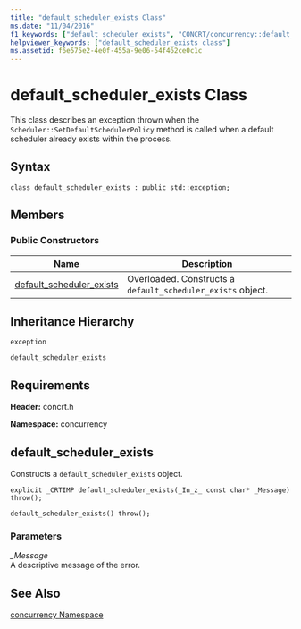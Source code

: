 ```yaml
---
title: "default_scheduler_exists Class"
ms.date: "11/04/2016"
f1_keywords: ["default_scheduler_exists", "CONCRT/concurrency::default_scheduler_exists", "CONCRT/concurrency::default_scheduler_exists::default_scheduler_exists"]
helpviewer_keywords: ["default_scheduler_exists class"]
ms.assetid: f6e575e2-4e0f-455a-9e06-54f462ce0c1c
---
```

# default_scheduler_exists Class

This class describes an exception thrown when the `Scheduler::SetDefaultSchedulerPolicy` method is called when a default scheduler already exists within the process.

## Syntax

```
class default_scheduler_exists : public std::exception;
```

## Members

### Public Constructors

|Name|Description|
|----------|-----------------|
|[default_scheduler_exists](#ctor)|Overloaded. Constructs a `default_scheduler_exists` object.|

## Inheritance Hierarchy

`exception`

`default_scheduler_exists`

## Requirements

**Header:** concrt.h

**Namespace:** concurrency

##  <a name="ctor"></a> default_scheduler_exists

Constructs a `default_scheduler_exists` object.

```
explicit _CRTIMP default_scheduler_exists(_In_z_ const char* _Message) throw();

default_scheduler_exists() throw();
```

### Parameters

*_Message*<br/>
A descriptive message of the error.

## See Also

[concurrency Namespace](concurrency-namespace.md)
